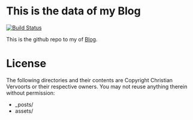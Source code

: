 # This is the data of my Blog

[![Build Status](https://travis-ci.org/sangyye/uberblock.svg?branch=master)](https://travis-ci.org/sangyye/uberblock)

This is the github repo to my of [Blog](http://uberblock.de).

# License

The following directories and their contents are Copyright Christian 
Vervoorts or their respective owners. You may not reuse anything 
therein without permission:

 - _posts/
 - assets/